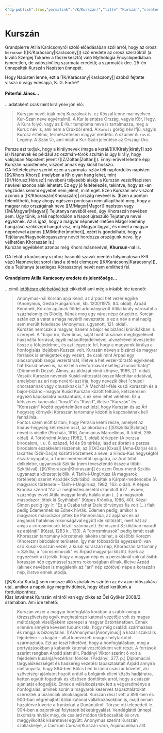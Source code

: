 ```yaml
---
{"dg-publish":true,"permalink":"/K/Kurszán/","title":"Kurszán","created":"2024-01-02T06:34","updated":"2024-05-10T04:58"}
---
```



# Kurszán

Grandpierre Atilla Karácsonyról szóló előadásában szól arról, hogy az orosz `korocsun` ([[K/Karácsony\|Karácsony]]) szó eredete az orosz szerzőktől (a kiváló Szergej Tokarev a főszerkesztő) való Mythologia Encyclopediában ismeretlen, de valószínűleg szarmata eredetű; a szarmaták dec. 25-én ünnepelték Kurszán Napisten ünnepét.  

Hogy Napisten lenne, ezt a [[K/Karácsony\|Karácsony]] szóból fejtette vissza ő vagy édesapja, K. G. Endre? 

#### Péterfai János...

...adataként csak mint királynév jön elő:  
> Kurszán nevét írják még Kuszalnak is, ez Kőszál lenne mai nyelven. Kur-Szan neve egyértelmű. A Kur jelentése Ország, vagyis Kör, Hegy. A Kura folyó, vagy az E-Kur temploma neve is tartalmazza, meg a Kuruc név is, ami nem a Cruxból ered. A `Kurosz` görög név Ifjú, vagyis Kurosz értelmű, természetesen magyar eredetű. A szumer `Gurus` is Legény. A Szán Úr, ami miatt a Kur-Szán jelentése az Ország-Ura.  

Persze azt tudjuk, hogy a királynevek (maga a kerál/[[K/Király\|király]] szó is) Napnevek és például az oszmán-török szultán is úgy király, hogy valójában Napistent jelent ([[Z/Zoltán\|Zoltán]]). Ennyi erővel lehetne épp Kurszán napistennév, viszont annak egy kicsit hosszú.  
GA feltételezése szerint ezen a szarmata-szláv téli napfordulós napisten [[K/Khors\|Khors]] (melyben a Kh olyan hang lehet, mint [[H/Hórusz\|Hórusz]] nevében) teljesebb alakja a Kurszán vezér/Napisten nevével azonos alak lehetett. Ez egy jó feltételezés, tekintve, hogy az -an végződés semmi egyebet nem jelent, mint eget. Ezen Kurszán név viszont azonos a [[K/Khoraszán\|Khoraszán]] ország nevével is. (Ezen a ponton felemlíthető, hogy ahogy egészen pontosan nem állapítható meg, hogy a magyar nép országának neve [[M/Magor\|Magor]] napisten vagy [[M/Magyar\|Magyar]] Tejútanya nevéből ered, úgy Khoraszán nevében sem. Úgy tűnik, a téli napfordulón a Napot újraszülő Tejutanya nevei egyeznek. Az is igaz, hogy a magyar népnevet illetően Magor kemény hangzású szóközepi hangot visz, míg Magyar lágyat, és mivel a magyar népnévvel azonos [[M/Mother\|mother]], ezért is gondolható, hogy a Tejútanya/Nagyboldogasszony nevét hordozza országunk neve. Így vélhetően Khoraszán is.)  
Kurszán egyébként azonos még Khors másnevével, **Khursun**-nal is.  

GA tehát a karácsony szóhoz hasonló szavak mentén folyamatosan K-R vázú Napneveket sorol (lásd a témát elemezve [[K/Karácsony\|Karácsony]]), de a Tejútanya (esetleges Körasszony) nevét nem említheti fel. 

#### Grandpierre Atilla Karácsony eredete és jelentősége...

...című [letöltésre elérhetővé tett](https://mega.nz/file/pzNzhKJB#KXz_bvQtrp_QYzmqFqWwIpf4TSn31z4Fn4bUVLJ8jpA) cikkéből ami mégis inkább ide teendő:  
> Anonymus-nál Korcán apja Kend, az árpádi hét vezér egyike (Anonymus, Gesta Hungarorum, kb. 1200/1975, 84. oldal). Árpád Kendnek, Korcán apjának földet adományozott Attila király városától a százhalomig és Diódig, fiának meg egy várat népe őrizetére. Korcán aztán ezt a várat a maga nevéről neveztette, s ez a név a mai napig sem merült feledésbe (Anonymus, ugyanott, 121. oldal).  
> Kurszán nemcsak a magyar, hanem a bajor és bizánci krónikákban is szerepel. A "bajor író, Aventinus, saját honfitársainak megfigyeléseit használta forrásul, egyik másodfejedelmével, alvezérével tévesztette össze a főfejedelmet, és azt jegyezte fel, hogy a magyarok királya a honfoglalás idejében Kusszal volt. Kurszán néven a bizánci és magyar források is emlegettek egy vezért, de csak mint Árpád egy alacsonyabb rangú vezértársát, illetve a hét vezér-törzsfő egyikének fiát (Kusid néven is, ha ezzel a névformával esetleg azonosítható)" (Dümmerth Dezső, Álmos, az áldozat című könyve, 1986, 21. oldal). Vessük Kurszán nevének Kusid-változatát össze Mechitar adatával, amelyben az ari nép nevéről azt írja, hogy nevezik őket "chusdi chorasannak vagy chusoknak is." A Mechitár-féle kusdi koraszán és a bajor-bizánci-magyar Kusid Kurszán között feltűnő, kétszeresen egyező kapcsolatra bukkantunk, s ez nem lehet véletlen. Ez a kétszeres kapcsolat "kusdi" és "Kusid", illetve "Kurszán" és "Koraszán" között egyértelműen azt jelzi, hogy Kurszán és az Ári hegység környéki Koraszán tartomány között is kapcsolatnak kell fennállnia.  
> Fontos szem előtt tartani, hogy Perzsia keleti része, amelyet az Imaus-hegység két részre oszt, az ókorban a [[S/Szkítia\|Szkítia]] nevet is viselte (Pirchala, 1916, Ammianus Marcellinus, II. kötet, 295. oldal). A Történelmi Atlasz (1982, 1. oldal) térképén (A perzsa birodalom, i. u. 6. század, 1d és 9b térkép; lásd az ábrán) a perzsa birodalom északkeleti részének, az [[O/Oxus\|Oxus]] (Amu-Darja) és a Iaxartés (Szír-Darja) közötti körzetnek a neve, a Hindu-Kus hegységtől észak-nyugatra, a Tárim-medencétől nyugatra, az Aral tótól délkeletre, ugyancsak Szkítia (nem tévesztendő össze a többi Szkítiával). [[K/Khoraszán\|Khoraszán]] és ezen Óxus-menti Szkítia ugyanazt a körzetet jelölik. A Tárih-i-Üngürüsz (A magyarok története) szerint Árpádék Szkítiából indultak a Kárpát-medencébe (A magyarok története – Tárih-i-Üngürüsz, 1982, 163. oldal). A Képes Krónika szerint "Az Úr megtestesülésétől számított 677 . évben, száznégy évvel Attila magyar király halála után (...) a magyarok másodszor jöttek ki Scythiából" (Képes Krónika, 1986, 40). Kézai Simon pedig így ír: "Ez a Csaba tehát Etele törvényes fia volt (...) fiait pedig Edemennek és Ednek hívták. Edemen pedig, amikor a magyarok másodszor jöttek be Pannóniába, az apjának és az anyjának hatalmas rokonságával együtt ide költözött, mert hát az anyja a corosminusok közül származott. Ed viszont Szkítiában maradt az apjánál" (Kézai, 1283 k., 133). A "corosminusok" pedig ismét csak Khoraszán tartomány körzetének lakóira utalhat, a későbbi Korezm (Khorezm) birodalom területén. Így már többszörös egyezésről van szó Kusdi-Kurszán vezér, a kusdi koraszán nép, Khoraszán tartomány = Szkítia, a "corosminusok" és Árpád magyarjai között. Ezek az egyezések azt jelzik, hogy a magyar nép és a perzsáknál sokkal ősibb koraszán nép egymással szoros rokonságban állnak, illetve Árpád (akinek nevében is megjelenik az "ári" nép szótöve) népe a koraszán nép, illetve ennek utódja.  

[[K/Kurta\|Kurta]] sem messze álló szóalak és szintén az év azon időszakára utal, amikor a napok úgy megrövidülnek, hogy közel kerülünk a fordulóponthoz.  
Kiss Istvánnak Kurszán váráról van egy cikke az Ősi Gyökér 2008/2. számában. Ami ide tehető:  
> Kurszán vezér a magyar honfoglalás korában a szabír-onogur törzsszövetség egyik meghatározó katonai vezetője volt és magas méltóságok viselőjeként szerepel a magyar őstörténetben. Ennek ellenére annyira keveset tudunk róla, hogy még családi származása és rangja is bizonytalan. [[A/Anonymus\|Anonymus]] a kazár szakrális fejedelem – a kagán – által kinevezett onogur helytartótól származtatja. Ezt az teszi hihetővé, hogy a honfoglalásban, meg a portyázásokban a kabarok katonai vezetőjeként vett részt. A források szerint rangban Árpád alatt állt. Padányi Viktor szerint ő volt a fejedelem kusánja/vezérkari főnöke. (Padányi, 377. p.) Diplomáciai tárgyalókészségét és hadsereg vezetési tapasztalatait Árpád annyira méltányolta, hogy 894-ben Bölcs Leó bizánci császár követét, aki szövetségi ajánlatot hozott urától a bolgárok elleni közös hadjáratra, ketten együtt fogadták és közösen döntöttek arról, hogy a császár ajánlatát elfogadják. Ennek a vállalkozásnak lett a végeredménye a honfoglalás, aminek során a magyarok keserves tapasztalatokat szereztek a bizánciak álnokságáról. Kurszán részt vett a 899-ben és 900-ban végrehajtott itáliai katonai vállalkozásokban is, majd onnan hazatérve kiverte a frankokat a Dunántúlról. Törzse ott telepedett le. 904-ben a bajorokkal folytatott béketárgyalást. Vendéglátói ünnepi lakomára hívták meg, de csalárd módon tőrbecsalták és orvul meggyilkolták kíséretével együtt. Anonymus szerint Kurszán szálláshelye, a Castrum Cursan/Kurszán vára, Aquincumban állt.  